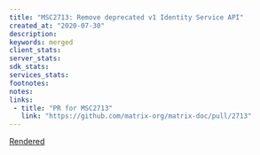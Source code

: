 ```yaml
---
title: "MSC2713: Remove deprecated v1 Identity Service API"
created_at: "2020-07-30"
description:
keywords: merged
client_stats:
server_stats:
sdk_stats:
services_stats:
footnotes:
notes:
links:
 - title: "PR for MSC2713"
   link: "https://github.com/matrix-org/matrix-doc/pull/2713"
---
```

[Rendered](https://github.com/matrix-org/matrix-doc/blob/master/proposals/2713-remove-deprecated-identity-endpoints.md)
